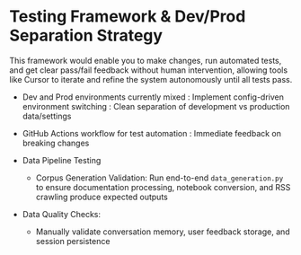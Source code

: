 # Testing Framework & Dev/Prod Separation Strategy

This framework would enable you to make changes, run automated tests, and get clear pass/fail feedback without human intervention, allowing tools like Cursor to iterate and refine the system autonomously until all tests pass.

- Dev and Prod environments currently mixed : Implement config-driven environment switching : Clean separation of development vs production data/settings
- GitHub Actions workflow for test automation : Immediate feedback on breaking changes

- Data Pipeline Testing
  - Corpus Generation Validation: Run end-to-end `data_generation.py` to ensure documentation processing, notebook conversion, and RSS crawling produce expected outputs

- Data Quality Checks:
  - Manually validate conversation memory, user feedback storage, and session persistence
